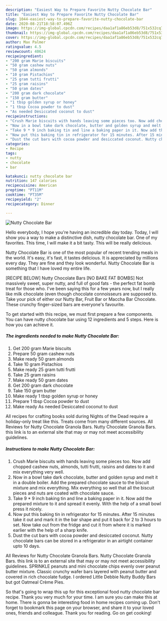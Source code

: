 ```yaml
---
description: "Easiest Way to Prepare Favorite Nutty Chocolate Bar"
title: "Easiest Way to Prepare Favorite Nutty Chocolate Bar"
slug: 1044-easiest-way-to-prepare-favorite-nutty-chocolate-bar
date: 2020-08-21T18:58:07.496Z
image: https://img-global.cpcdn.com/recipes/daa1af1a86eb53d8/751x532cq70/nutty-chocolate-bar-recipe-main-photo.jpg
thumbnail: https://img-global.cpcdn.com/recipes/daa1af1a86eb53d8/751x532cq70/nutty-chocolate-bar-recipe-main-photo.jpg
cover: https://img-global.cpcdn.com/recipes/daa1af1a86eb53d8/751x532cq70/nutty-chocolate-bar-recipe-main-photo.jpg
author: Max Palmer
ratingvalue: 4.5
reviewcount: 40624
recipeingredient:
- "200 gram Marie biscuits"
- "50 gram cashew nuts"
- "50 gram almonds"
- "10 gram Pistachios"
- "25 gram tutti frutti"
- "25 gram raisins"
- "50 gram dates"
- "200 gram dark chocolate"
- "150 gram butter"
- "1 tbsp golden syrup or honey"
- "1 tbsp Cocoa powder to dust"
- "As needed Desiccated coconut to dust"
recipeinstructions:
- "Crush Marie biscuits with hands leaving some pieces too. Now add chopped cashew nuts, almonds, tutti frutti, raisins and dates to it and mix everything very well."
- "Now in a bowl take dark chocolate, butter and golden syrup and melt it in a double boiler. Add the prepared chocolate sauce to the biscuit mixture and mix everything. Mix everything so well that all the biscuit pieces and nuts are coated with chocolate sauce."
- "Take 9 * 9 inch baking tin and line a baking paper in it. Now add the prepared mixture to it and spread it evenly. With the help of a small bowl press it nicely."
- "Now put this baking tin in refrigerator for 15 minutes. After 15 minutes take it out and mark it in the bar shape and put it back for 2 to 3 hours to set. Now take out from the fridge and cut it from where it is marked earlier with the help of a sharp knife."
- "Dust the cut bars with cocoa powder and desiccated coconut. Nutty chocolate bars can be stored in a refrigerator in an airtight container upto 10 days."
categories:
- Recipe
tags:
- nutty
- chocolate
- bar

katakunci: nutty chocolate bar 
nutrition: 147 calories
recipecuisine: American
preptime: "PT11M"
cooktime: "PT35M"
recipeyield: "2"
recipecategory: Dinner

---
```



![Nutty Chocolate Bar](https://img-global.cpcdn.com/recipes/daa1af1a86eb53d8/751x532cq70/nutty-chocolate-bar-recipe-main-photo.jpg)

Hello everybody, I hope you're having an incredible day today. Today, I will show you a way to make a distinctive dish, nutty chocolate bar. One of my favorites. This time, I will make it a bit tasty. This will be really delicious.

Nutty Chocolate Bar is one of the most popular of recent trending meals in the world. It's easy, it's fast, it tastes delicious. It is appreciated by millions every day. They are fine and they look wonderful. Nutty Chocolate Bar is something that I have loved my entire life.

[RECIPE BELOW] Nutty Chocolate Bars [NO BAKE FAT BOMBS] Not massively sweet, super nutty, and full of good fats - the perfect fat bomb treat for those who. I&#39;ve been saying this for a few years now, but I really like milk chocolate (even though chocolate connoisseurs are supposed to. Take your pick of either our Nutty Bar, Fruit Bar or Maccha Bar Chocolate. These crunchy finger-sized bars are everyone&#39;s favourite.


To get started with this recipe, we must first prepare a few components. You can have nutty chocolate bar using 12 ingredients and 5 steps. Here is how you can achieve it.

<!--inarticleads1-->

##### The ingredients needed to make Nutty Chocolate Bar:

1. Get 200 gram Marie biscuits
1. Prepare 50 gram cashew nuts
1. Make ready 50 gram almonds
1. Take 10 gram Pistachios
1. Make ready 25 gram tutti frutti
1. Take 25 gram raisins
1. Make ready 50 gram dates
1. Get 200 gram dark chocolate
1. Take 150 gram butter
1. Make ready 1 tbsp golden syrup or honey
1. Prepare 1 tbsp Cocoa powder to dust
1. Make ready As needed Desiccated coconut to dust


All recipes for crafting books sold during Nights of the Dead require a holiday-only treat like this. Treats come from many different sources. All Reviews for Nutty Chocolate Granola Bars. Nutty Chocolate Granola Bars. this link is to an external site that may or may not meet accessibility guidelines. 

<!--inarticleads2-->

##### Instructions to make Nutty Chocolate Bar:

1. Crush Marie biscuits with hands leaving some pieces too. Now add chopped cashew nuts, almonds, tutti frutti, raisins and dates to it and mix everything very well.
1. Now in a bowl take dark chocolate, butter and golden syrup and melt it in a double boiler. Add the prepared chocolate sauce to the biscuit mixture and mix everything. Mix everything so well that all the biscuit pieces and nuts are coated with chocolate sauce.
1. Take 9 * 9 inch baking tin and line a baking paper in it. Now add the prepared mixture to it and spread it evenly. With the help of a small bowl press it nicely.
1. Now put this baking tin in refrigerator for 15 minutes. After 15 minutes take it out and mark it in the bar shape and put it back for 2 to 3 hours to set. Now take out from the fridge and cut it from where it is marked earlier with the help of a sharp knife.
1. Dust the cut bars with cocoa powder and desiccated coconut. Nutty chocolate bars can be stored in a refrigerator in an airtight container upto 10 days.


All Reviews for Nutty Chocolate Granola Bars. Nutty Chocolate Granola Bars. this link is to an external site that may or may not meet accessibility guidelines. SPRINKLE peanuts and mini chocolate chips evenly over peanut butter mixture. Classic crunchy wafer bars layered with peanut butter and covered in rich chocolate fudge. I ordered Little Debbie Nutty Buddy Bars but got Oatmeal Crème Pies. 

So that's going to wrap this up for this exceptional food nutty chocolate bar recipe. Thank you very much for your time. I am sure you can make this at home. There is gonna be interesting food in home recipes coming up. Don't forget to bookmark this page on your browser, and share it to your loved ones, friends and colleague. Thank you for reading. Go on get cooking!
